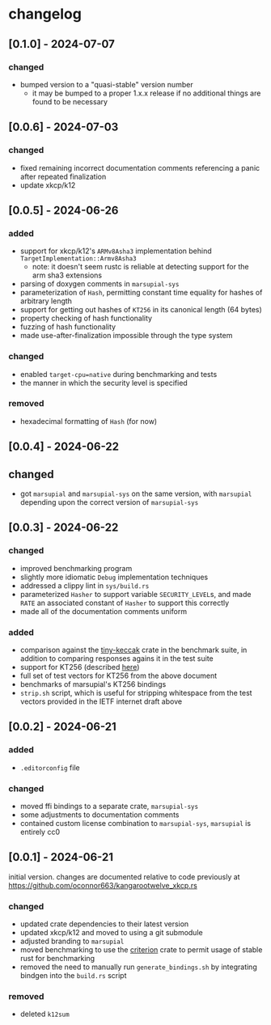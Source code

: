 # changelog

## [0.1.0] - 2024-07-07

### changed

- bumped version to a "quasi-stable" version number
  - it may be bumped to a proper 1.x.x release if no additional things are
    found to be necessary

## [0.0.6] - 2024-07-03

### changed

- fixed remaining incorrect documentation comments referencing a panic after
  repeated finalization
- update xkcp/k12

## [0.0.5] - 2024-06-26

### added

- support for xkcp/k12's `ARMv8Asha3` implementation behind
  `TargetImplementation::Armv8Asha3`
  - note: it doesn't seem rustc is reliable at detecting support for the arm
    sha3 extensions
- parsing of doxygen comments in `marsupial-sys`
- parameterization of `Hash`, permitting constant time equality for hashes of
  arbitrary length
- support for getting out hashes of `KT256` in its canonical length (64 bytes)
- property checking of hash functionality
- fuzzing of hash functionality
- made use-after-finalization impossible through the type system

### changed

- enabled `target-cpu=native` during benchmarking and tests
- the manner in which the security level is specified

### removed

- hexadecimal formatting of `Hash` (for now)

## [0.0.4] - 2024-06-22

## changed

- got `marsupial` and `marsupial-sys` on the same version, with `marsupial`
  depending upon the correct version of `marsupial-sys`

## [0.0.3] - 2024-06-22

### changed

- improved benchmarking program
- slightly more idiomatic `Debug` implementation techniques
- addressed a clippy lint in `sys/build.rs`
- parameterized `Hasher` to support variable `SECURITY_LEVEL`s, and
  made `RATE` an associated constant of `Hasher` to support this correctly
- made all of the documentation comments uniform

### added

- comparison against the [tiny-keccak](https://crates.io/crates/tiny-keccak)
  crate in the benchmark suite, in addition to comparing responses agains it
  in the test suite
- support for KT256 (described
  [here](https://datatracker.ietf.org/doc/draft-irtf-cfrg-kangarootwelve/))
- full set of test vectors for KT256 from the above document
- benchmarks of marsupial's KT256 bindings
- `strip.sh` script, which is useful for stripping whitespace from the test
  vectors provided in the IETF internet draft above

## [0.0.2] - 2024-06-21

### added

- `.editorconfig` file

### changed

- moved ffi bindings to a separate crate, `marsupial-sys`
- some adjustments to documentation comments
- contained custom license combination to `marsupial-sys`, `marsupial` is
  entirely cc0

## [0.0.1] - 2024-06-21

initial version. changes are documented relative to code previously at
https://github.com/oconnor663/kangarootwelve_xkcp.rs

### changed

- updated crate dependencies to their latest version
- updated xkcp/k12 and moved to using a git submodule
- adjusted branding to `marsupial`
- moved benchmarking to use the [criterion](https://lib.rs/crates/criterion)
  crate to permit usage of stable rust for benchmarking
- removed the need to manually run `generate_bindings.sh` by integrating
  bindgen into the `build.rs` script

### removed

- deleted `k12sum`
